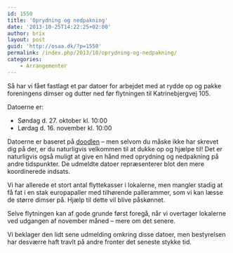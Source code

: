 ```yaml
---
id: 1550
title: 'Oprydning og nedpakning'
date: '2013-10-25T14:22:25+02:00'
author: brix
layout: post
guid: 'http://osaa.dk/?p=1550'
permalink: /index.php/2013/10/oprydning-og-nedpakning/
categories:
    - Arrangementer
---
```


Så har vi fået fastlagt et par datoer for arbejdet med at rydde op og pakke foreningens dimser og dutter ned før flytningen til Katrinebjergvej 105.

Datoerne er:

- Søndag d. 27. oktober kl. 10:00
- Lørdag d. 16. november kl. 10:00

Datoerne er baseret på [doodlen](http://doodle.com/ryn9wsv27ar5rpv5) – men selvom du måske ikke har skrevet dig på der, er du naturligvis velkommen til at dukke op og hjælpe til! Det er naturligvis også muligt at give en hånd med oprydning og nedpakning på andre tidspunkter. De udmeldte datoer repræsenterer blot den mere koordinerede indsats.

Vi har allerede et stort antal flyttekasser i lokalerne, men mangler stadig at få fat i en stak europapaller med tilhørende pallerammer, som vi kan læsse de større dimser på. Hjælp til dette vil blive påskønnet.

Selve flytningen kan af gode grunde først foregå, når vi overtager lokalerne ved udgangen af november måned – mere om det senere.

Vi beklager den lidt sene udmelding omkring disse datoer, men bestyrelsen har desværre haft travlt på andre fronter det seneste stykke tid.
